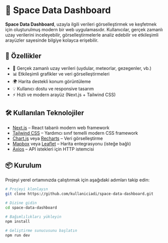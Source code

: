 # 🚀 Space Data Dashboard

**Space Data Dashboard**, uzayla ilgili verileri görselleştirmek ve keşfetmek için oluşturulmuş modern bir web uygulamasıdır. Kullanıcılar, gerçek zamanlı uzay verilerini inceleyebilir, görselleştirmelerle analiz edebilir ve etkileşimli arayüzler sayesinde bilgiye kolayca erişebilir.

## 🌌 Özellikler

- 📡 Gerçek zamanlı uzay verileri (uydular, meteorlar, gezegenler, vb.)
- 📊 Etkileşimli grafikler ve veri görselleştirmeleri
- 🌍 Harita destekli konum görüntüleme
- 💡 Kullanıcı dostu ve responsive tasarım
- ⚡ Hızlı ve modern arayüz (Next.js + Tailwind CSS)

## 🛠️ Kullanılan Teknolojiler

- [Next.js](https://nextjs.org/) – React tabanlı modern web framework
- [Tailwind CSS](https://tailwindcss.com/) – Yardımcı sınıf temelli modern CSS framework
- [Chart.js](https://www.chartjs.org/) veya [Recharts](https://recharts.org/) – Veri görselleştirme
- [Mapbox](https://www.mapbox.com/) veya [Leaflet](https://leafletjs.com/) – Harita entegrasyonu (isteğe bağlı)
- [Axios](https://axios-http.com/) – API istekleri için HTTP istemcisi

## 📦 Kurulum

Projeyi yerel ortamınızda çalıştırmak için aşağıdaki adımları takip edin:

```bash
# Projeyi klonlayın
git clone https://github.com/kullaniciadi/space-data-dashboard.git

# Dizine gidin
cd space-data-dashboard

# Bağımlılıkları yükleyin
npm install

# Geliştirme sunucusunu başlatın
npm run dev
